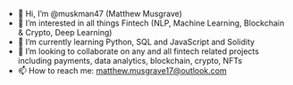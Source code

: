 - 👋 Hi, I’m @muskman47 (Matthew Musgrave)
- 👀 I’m interested in all things Fintech (NLP, Machine Learning, Blockchain & Crypto, Deep Learning)
- 🌱 I’m currently learning Python, SQL and JavaScript and Solidity
- 💞️ I’m looking to collaborate on any and all fintech related projects including payments, data analytics, blockchain, crypto, NFTs
- 📫 How to reach me: matthew.musgrave17@outlook.com

<!---
muskman47/muskman47 is a ✨ special ✨ repository because its `README.md` (this file) appears on your GitHub profile.
You can click the Preview link to take a look at your changes.
--->
